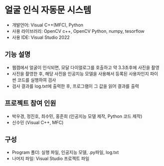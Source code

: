 # 얼굴 인식 자동문 시스템
- 개발언어: Visual C++(MFC), Python
- 사용 라이브러리: OpenCV c++, OpenCV Python, numpy, tesorflow
- 사용 IDE: Visual Studio 2022

## 기능 설명
- 웹캠에서 얼굴이 인식되면, 모달 다이얼로그를 호출하고 약 3.3초후에 사진을 촬영
- 사진을 촬영한 후, 해당 사진을 인공지능 모델을 사용해서 등록된 사용자인지 파이썬 코드를 실행하여 검사
- 검사 결과를 log.txt에 출력한 후, 프로그램이 그 값을 읽어 결과를 출력

## 프로젝트 참여 인원
- 박우경, 정진호, 최수민, 홍준희 (인공지능 모델 제작, Python 코드 제작)
- 신수민 (Visual C++, MFC)

## 구성
- Program 폴더: 실행 파일, 인공지능 모델, .py파일, log.txt
- 나머지 파일: Visual Studio 프로젝트 파일
